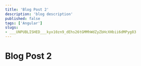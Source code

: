 ```yaml
---
title: 'Blog Post 2'
description: 'blog description'
published: false
tags: ['Angular']
slugs:
- ___UNPUBLISHED___kyx10zn9_dEhs26tGMMhWdZyZbHcXHbii6dMPyg83
---
```


# Blog Post 2

